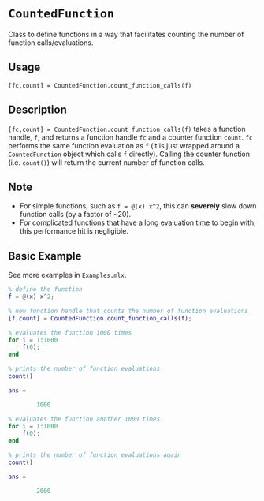# `CountedFunction`

Class to define functions in a way that facilitates counting the number of function calls/evaluations.


## Usage

`[fc,count] = CountedFunction.count_function_calls(f)`


## Description

`[fc,count] = CountedFunction.count_function_calls(f)` takes a function handle, `f`, and returns a function handle `fc` and a counter function `count`. `fc` performs the same function evaluation as `f` (it is just wrapped around a `CountedFunction` object which calls `f` directly). Calling the counter function (i.e. `count()`) will return the current number of function calls.


## Note

 - For simple functions, such as `f = @(x) x^2`, this can **severely** slow down function calls (by a factor of ~20).
 - For complicated functions that have a long evaluation time to begin with, this performance hit is negligible.


## Basic Example

See more examples in `Examples.mlx`.

```matlab
% define the function
f = @(x) x^2;

% new function handle that counts the number of function evaluations
[f,count] = CountedFunction.count_function_calls(f);

% evaluates the function 1000 times
for i = 1:1000
    f(0);
end

% prints the number of function evaluations
count()
```

```matlab
ans =

        1000
```


```matlab
% evaluates the function another 1000 times
for i = 1:1000
    f(0);
end

% prints the number of function evaluations again
count()
```

```matlab
ans =

        2000
```
